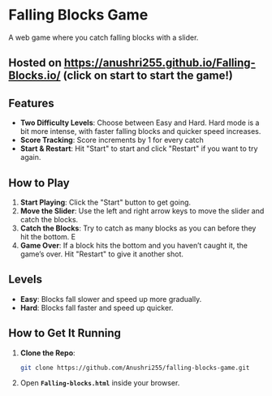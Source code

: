 # Falling Blocks Game 

A web game where you catch falling blocks with a slider.

## Hosted on https://anushri255.github.io/Falling-Blocks.io/ (click on start to start the game!)

## Features

- **Two Difficulty Levels**: Choose between Easy and Hard. Hard mode is a bit more intense, with faster falling blocks and quicker speed increases.
- **Score Tracking**: Score increments by 1 for every catch
- **Start & Restart**: Hit "Start" to start  and click "Restart" if you want to try again.

## How to Play

1. **Start Playing**: Click the "Start" button to get going.
2. **Move the Slider**: Use the left and right arrow keys to move the slider and catch the blocks.
3. **Catch the Blocks**: Try to catch as many blocks as you can before they hit the bottom. E
4. **Game Over**: If a block hits the bottom and you haven’t caught it, the game’s over. Hit "Restart" to give it another shot.

## Levels

- **Easy**: Blocks fall slower and speed up more gradually.
- **Hard**: Blocks fall faster and speed up quicker. 

## How to Get It Running

1. **Clone the Repo**:

   ```bash
   git clone https://github.com/Anushri255/falling-blocks-game.git
   ```
2. Open **`Falling-blocks.html`** inside your browser.
